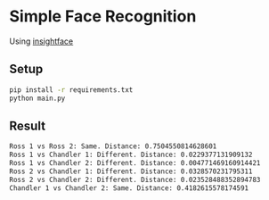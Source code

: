 # Simple Face Recognition

Using [insightface][1]

## Setup

```sh
pip install -r requirements.txt
python main.py
```

## Result

```txt
Ross 1 vs Ross 2: Same. Distance: 0.7504550814628601
Ross 1 vs Chandler 1: Different. Distance: 0.0229377131909132
Ross 1 vs Chandler 2: Different. Distance: 0.004771469160914421
Ross 2 vs Chandler 1: Different. Distance: 0.0328570231795311
Ross 2 vs Chandler 2: Different. Distance: 0.023528488352894783
Chandler 1 vs Chandler 2: Same. Distance: 0.4182615578174591
```



[1]: https://github.com/deepinsight/insightface